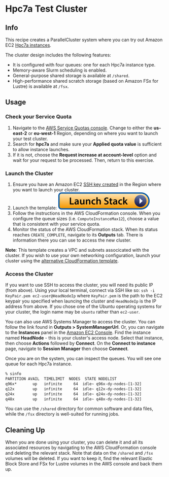 # Hpc7a Test Cluster

## Info

This recipe creates a ParallelCluster system where you can try out Amazon EC2 [Hpc7a instances](https://aws.amazon.com/ec2/instance-types/hpc7a/). 

The cluster design includes the following features:

* It is configured with four queues: one for each Hpc7a instance type.
* Memory-aware Slurm scheduling is enabled.
* General-purpose shared storage is available at `/shared`.
* High-performance shared scratch storage (based on Amazon FSx for Lustre) is available at `/fsx`.

## Usage

### Check your Service Quota

1. Navigate to the [AWS Service Quotas console](https://console.aws.amazon.com/servicequotas/home/services/ec2/quotas). Change to either the **us-east-2** or **eu-west-1** Region, depending on where you want to launch your test cluster. 
2. Search for **hpc7a** and make sure your **Applied quota value** is sufficient to allow instance launches.
3. If it is not, choose the **Request increase at account-level** option and wait for your request to be processed. Then, return to this exercise. 

### Launch the Cluster

1. Ensure you have an Amazon EC2 [SSH key created](https://docs.aws.amazon.com/AWSEC2/latest/UserGuide/create-key-pairs.html#having-ec2-create-your-key-pair) in the Region where you want to launch your cluster.
2. Launch the template: [![Launch stack](../../../docs/media/launch-stack.svg)](https://console.aws.amazon.com/cloudformation/home?region=us-east-2#/stacks/create/review?stackName=try-hpc7a&templateURL=https://aws-hpc-recipes.s3.us-east-1.amazonaws.com/main/recipes/pcluster/try_hpc7a/assets/launch.yaml)
3. Follow the instructions in the AWS CloudFormation console. When you configure the queue sizes (i.e. `ComputeInstanceMax12`), choose a value that is consistent with your service quota. 
4. Monitor the status of the AWS CloudFormation stack. When its status reaches `CREATE_COMPLETE`, navigate to its **Outputs** tab. There is information there you can use to access the new cluster. 

**Note**: This template creates a VPC and subnets associcated with the cluster. If you wish to use your own networking configuration, launch your cluster using the [alternative CloudFormation template](https://console.aws.amazon.com/cloudformation/home?region=us-east-2#/stacks/create/review?stackName=try-hpc7a&templateURL=https://aws-hpc-recipes.s3.us-east-1.amazonaws.com/main/recipes/pcluster/try_hpc7a/assets/launch-alt.yaml). 

### Access the Cluster

If you want to use SSH to access the cluster, you will need its public IP (from above). Using your local terminal, connect via SSH like so: `ssh -i KeyPair.pem ec2-user@HeadNodeIp` where `KeyPair.pem` is the path to the EC2 keypair you specified when launcing the cluster and `HeadNodeIp` is the IP address from above. If you chose one of the Ubuntu operating systems for your cluster, the login name may be `ubuntu` rather than `ec2-user`.

You can also use AWS Systems Manager to access the cluster. You can follow the link found in **Outputs > SystemManagerUrl**. Or, you can navigate to the **Instances** panel in the [Amazon EC2 Console](https://console.aws.amazon.com/ec2/home#Instances). Find the instance named **HeadNode** - this is your cluster's access node. Select that instance, then choose **Actions** followed by **Connect**. On the **Connect to instance** page, navigate to **Session Manager** then choose **Connect**.

Once you are on the system, you can inspect the queues. You will see one queue for each Hpc7a instance. 

```shell
% sinfo
PARTITION AVAIL  TIMELIMIT  NODES  STATE NODELIST
q96x*       up   infinite     64  idle~ q96x-dy-nodes-[1-32]
q12x        up   infinite     64  idle~ q12x-dy-nodes-[1-32]
q24x        up   infinite     64  idle~ q24x-dy-nodes-[1-32]
q48x        up   infinite     64  idle~ q48x-dy-nodes-[1-32]
```

You can use the `/shared` directory for common software and data files, while the `/fsx` directory is well-suited for running jobs. 

## Cleaning Up

When you are done using your cluster, you can delete it and all its associated resources by navigating to the AWS CloudFormation console and deleting the relevant stack. Note that data on the `/shared` and `/fsx` volumes will be deleted. If you want to keep it, find the relevant Elastic Block Store and FSx for Lustre volumes in the AWS console and back them up.
